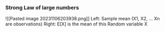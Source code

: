 ### Strong Law of large numbers
![[Pasted image 20231106203938.png]]
Left: Sample mean (X1, X2, ... Xn are observations)
Right: E[X] is the mean of this Random variable X
